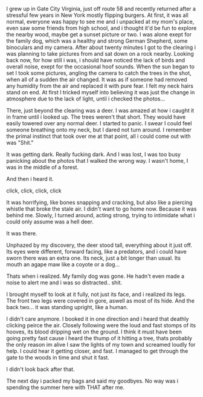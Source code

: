 I grew up in Gate City Virginia, just off route 58 and recently returned after a stressful few years in New York mostly flipping burgers. At first, it was all normal, everyone was happy to see me and i unpacked at my mom's place, even saw some friends from high school, and i thought it'd be fun to explore the nearby wood, maybe get a sunset picture or two. I was alone exept for the family dog, which was a healthy and strong German Shepherd, some binoculars and my camera. After about twenty minutes I got to the clearing i was planning to take pictures from and sat down on a rock nearby. Looking back now, for how still i was, i should have noticed the lack of birds and overall noise, exept for the occasional hoof sounds. When the sun began to set I took some pictures, angling the camera to catch the trees in the shot, when all of a sudden the air changed. It was as if someone had removed any humidity from the air and replaced it with pure fear. I felt my neck hairs stand on end. At first I tricked myself into believing it was just the change in atmosphere due to the lack of light, until i checked the photos...

There, just beyond the clearing was a deer. I was amazed at how i caught it in frame until i looked up. The trees weren't that short. They would have easily towered over any normal deer. I started to panic. I swear I could feel someone breathing onto my neck, but I dared not turn around. I remember the primal instinct that took over me at that point, all i could come out with was "Shit." 

It was getting dark.
Really fucking dark.
And I was lost, I was too busy panicking about the photos that I walked the wrong way. I wasn't home, I was in the middle of a forest.

And then i heard it.

click, click, click, click

It was horrifying, like bones snapping and cracking, but also like a piercing whistle that broke the stale air. I didn't want to go home now. Because it was behind me.
Slowly, I turned around, acting strong, trying to intimidate what i could only assume was a hell deer.

It was there.

Unphazed by my discovery, the deer stood tall, everything about it just off. Its eyes were different, forward facing, like a predators, and i could have sworn there was an extra one. Its neck, just a bit longer than usual. Its mouth an agape maw like a coyote or a dog...

Thats when i realized. My family dog was gone. He hadn't even made a noise to alert me and i was so distracted.. shit.

I brought myself to look at it fully, not just its face, and i realized its legs. The front two legs were covered in gore, aswell as most of its hide. And the back two... it was standing upright, like a human.

I didn't care anymore. I booked it in one direction and i heard that deathly clicking peirce the air. Closely following were the loud and fast stomps of its hooves, its blood dripping wet on the ground. I think it must have been going pretty fast cause i heard the thump
of it hitting a tree, thats probably the only reason im alive 
I saw the lights of my town and screamed loudly for help. I could hear it getting closer, and fast. I managed to get through the gate to the woods in time and shut it fast. 

I didn't look back after that.



The next day i packed my bags and said my goodbyes. No way was i spending the summer here with THAT after me.